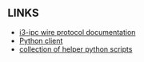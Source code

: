 

## LINKS
  - [i3-ipc wire protocol documentation](http://i3wm.org/docs/ipc.html)
  - [Python client](https://github.com/ziberna/i3-py)
  - [collection of helper python scripts](https://github.com/yiuin/i3-wm-scripts)
